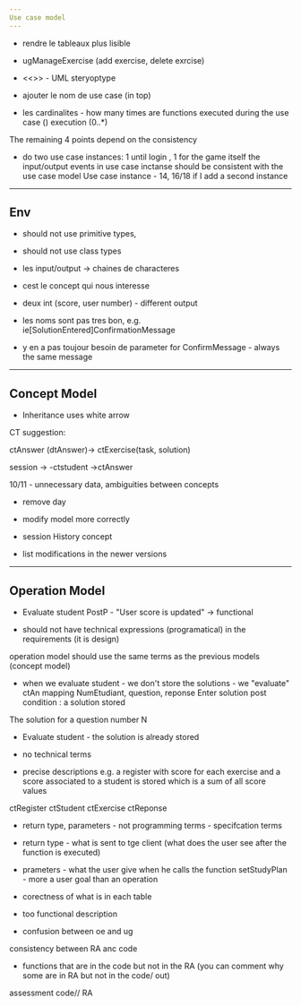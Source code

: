 ```yaml
---
Use case model
---
```

- rendre le tableaux plus lisible

- ugManageExercise (add exercise, delete exrcise)
- <<>> - UML steryoptype 
- ajouter le nom de use case (in top)
- les cardinalites - how many times are functions executed during the use case () execution
(0..*)

The remaining 4 points depend on the consistency 
- do two use case instances: 1 until login , 1 for the game itself
the input/output events in use case inctanse should be consistent with the use case model
Use case instance - 14,  16/18 if I add a second instance 

---
Env
---

- should not use primitive types,
- should not use class types 

- les input/output -> chaines de characteres
- cest le concept qui nous interesse 
- deux int (score, user number) - different output
- les noms sont pas tres bon, 
e.g. ie[SolutionEntered]ConfirmationMessage

- y en a pas toujour besoin de parameter for ConfirmMessage - always the same message

---
Concept Model
---

- Inheritance uses white arrow

CT suggestion:

ctAnswer (dtAnswer)-> ctExercise(task, solution)

session -> -ctstudent ->ctAnswer

10/11 - unnecessary data, ambiguities between concepts
- remove day
- modify model more correctly

- session History concept
- list modifications in the newer versions

---
Operation Model
---

- Evaluate student 
PostP - "User score is updated" -> functional

- should not have technical expressions (programatical) in the requirements 
(it is design)

operation model should use the same terms as the previous models (concept model)
- when we evaluate student - we don't store the solutions - we "evaluate"
ctAn
mapping NumEtudiant, question, reponse
Enter solution post condition : a solution stored

The solution for a question number N

- Evaluate student - the solution is already stored 

- no technical terms
- precise descriptions 
e.g. a register with score for each exercise and a score associated to a student is stored which is a sum of all score values

ctRegister
ctStudent
ctExercise
ctReponse

- return type, parameters - not programming terms - specifcation terms
- return type - what is sent to tge client (what does the user see after the function is executed)
- prameters - what the user give when he calls the function
setStudyPlan - more a user goal than an operation

- corectness of what is in each table
- too functional description
- confusion between oe and ug

consistency between RA anc code
- functions that are in the code but not in the RA (you can comment why some are in RA but not in the code/ out)

assessment code// RA
